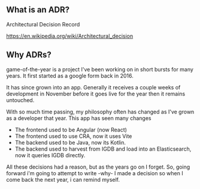 ## What is an ADR?
Architectural Decision Record

https://en.wikipedia.org/wiki/Architectural_decision

## Why ADRs?

game-of-the-year is a project I've been working on in short bursts for many years. It first started as a google form back in 2016. 

It has since grown into an app. Generally it receives a couple weeks of development in November before it goes live for the year then it remains untouched.

With so much time passing, my philosophy often has changed as I've grown as a developer that year. This app has seen many changes

* The frontend used to be Angular (now React)
* The frontend used to use CRA, now it uses Vite
* The backend used to be Java, now its Kotlin.
* The backend used to harvest from IGDB and load into an Elasticsearch, now it queries IGDB directly.

All these decisions had a reason, but as the years go on I forget. So, going forward i'm going to attempt to write -why- I made a decision so when I come back the next year, i can remind myself. 


